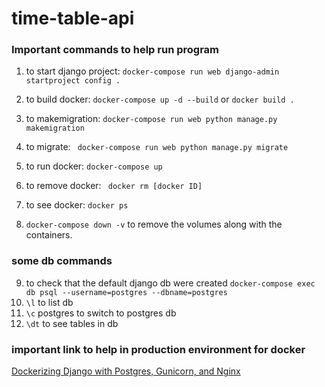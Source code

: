 # time-table-api

### Important commands to help run program
1. to start django project: `docker-compose run web django-admin startproject config .`

2. to build docker: `docker-compose up -d --build` or `docker build .`
3. to makemigration: `docker-compose run web python manage.py makemigration`
4. to migrate: ` docker-compose run web python manage.py migrate`
5. to run docker: `docker-compose up`
6. to remove docker: ` docker rm [docker ID]`
7. to see docker: `docker ps`
8. `docker-compose down -v` to remove the volumes along with the containers.

### some db commands
9. to check that the default django db were created `docker-compose exec db psql --username=postgres --dbname=postgres`
10. ` \l ` to list db
11. ` \c ` postgres to switch to postgres db
12. ` \dt ` to see tables in db


### important link to help in production environment for docker

[Dockerizing Django with Postgres, Gunicorn, and Nginx](https://testdriven.io/blog/dockerizing-django-with-postgres-gunicorn-and-nginx/)